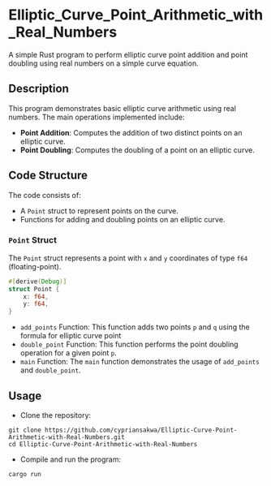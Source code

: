# Elliptic_Curve_Point_Arithmetic_with_Real_Numbers

A simple Rust program to perform elliptic curve point addition and point doubling using real numbers on a simple curve equation.

## Description

This program demonstrates basic elliptic curve arithmetic using real numbers. The main operations implemented include:
- **Point Addition**: Computes the addition of two distinct points on an elliptic curve.
- **Point Doubling**: Computes the doubling of a point on an elliptic curve.

## Code Structure

The code consists of:
- A `Point` struct to represent points on the curve.
- Functions for adding and doubling points on an elliptic curve.

### `Point` Struct
The `Point` struct represents a point with `x` and `y` coordinates of type `f64` (floating-point).

```rust
#[derive(Debug)]
struct Point {
    x: f64,
    y: f64,
}
```
- `add_points` Function: This function adds two points `p` and `q` using the formula for elliptic curve point
- `double_point` Function: This function performs the point doubling operation for a given point `p`.
- `main` Function: The `main` function demonstrates the usage of `add_points` and `double_point`.
## Usage
- Clone the repository:
```
git clone https://github.com/cypriansakwa/Elliptic-Curve-Point-Arithmetic-with-Real-Numbers.git
cd Elliptic-Curve-Point-Arithmetic-with-Real-Numbers
```
- Compile and run the program:
```
cargo run
```
